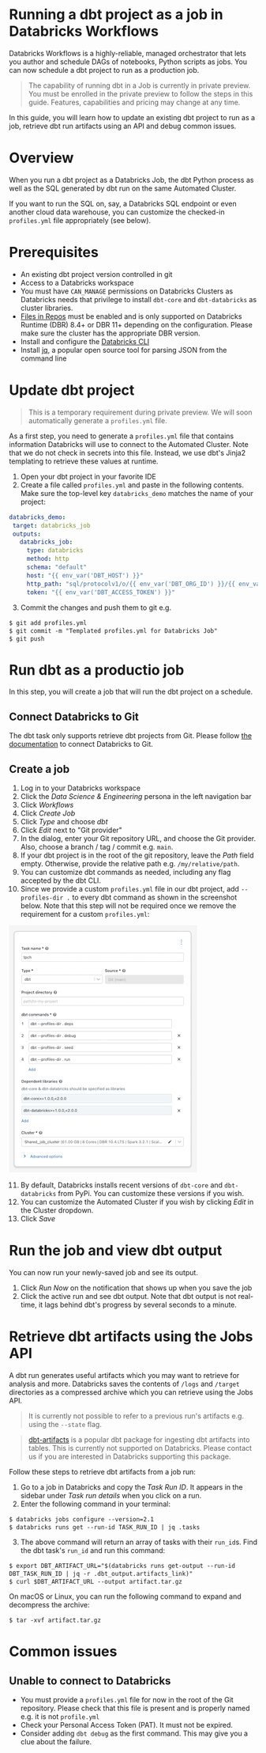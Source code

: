# Running a dbt project as a job in Databricks Workflows

Databricks Workflows is a highly-reliable, managed orchestrator that lets you author and schedule DAGs of notebooks, Python scripts as jobs. You can now schedule a dbt project to run as a production job.

> The capability of running dbt in a Job is currently in private preview. You must be enrolled in the private preview to follow the steps in this guide. Features, capabilities and pricing may change at any time.

In this guide, you will learn how to update an existing dbt project to run as a job, retrieve dbt run artifacts using an API and debug common issues.

# Overview
When you run a dbt project as a Databricks Job, the dbt Python process as well as the SQL generated by dbt run on the same Automated Cluster.

If you want to run the SQL on, say, a Databricks SQL endpoint or even another cloud data warehouse, you can customize the checked-in `profiles.yml` file appropriately (see below).

# Prerequisites
- An existing dbt project version controlled in git
- Access to a Databricks workspace
- You must have `CAN_MANAGE` permissions on Databricks Clusters as Databricks needs that privilege to install `dbt-core` and `dbt-databricks` as cluster libraries.
- [Files in Repos](https://docs.databricks.com/repos/index.html#enable-support-for-arbitrary-files-in-databricks-repos) must be enabled and is only supported on Databricks Runtime (DBR) 8.4+ or DBR 11+ depending on the configuration. Please make sure the cluster has the appropriate DBR version.
- Install and configure the [Databricks CLI](https://docs.databricks.com/dev-tools/cli/index.html)
- Install [jq](https://stedolan.github.io/jq/download/), a popular open source tool for parsing JSON from the command line

# Update dbt project

> This is a temporary requirement during private preview. We will soon automatically generate a `profiles.yml` file.

As a first step, you need to generate a `profiles.yml` file that contains information Databricks will use to connect to the Automated Cluster. Note that we do not check in secrets into this file. Instead, we use dbt's Jinja2 templating to retrieve these values at runtime.

1. Open your dbt project in your favorite IDE
2. Create a file called `profiles.yml` and paste in the following contents. Make sure the top-level key `databricks_demo` matches the name of your project:

```yaml
databricks_demo:
 target: databricks_job
 outputs:
   databricks_job:
     type: databricks
     method: http
     schema: "default"
     host: "{{ env_var('DBT_HOST') }}"
     http_path: "sql/protocolv1/o/{{ env_var('DBT_ORG_ID') }}/{{ env_var('DBT_CLUSTER_ID') }}"
     token: "{{ env_var('DBT_ACCESS_TOKEN') }}"
```
3. Commit the changes and push them to git e.g.

```nofmt
$ git add profiles.yml
$ git commit -m "Templated profiles.yml for Databricks Job"
$ git push
```

# Run dbt as a productio job
In this step, you will create a job that will run the dbt project on a schedule.

## Connect Databricks to Git
The dbt task only supports retrieve dbt projects from Git. Please follow [the documentation](https://docs.databricks.com/repos/index.html#configure-your-git-integration-with-databricks) to connect Databricks to Git.

## Create a job
1. Log in to your Databricks workspace 
2. Click the _Data Science & Engineering_ persona in the left navigation bar
3. Click _Workflows_
4. Click _Create Job_
5. Click _Type_ and choose _dbt_
6. Click _Edit_ next to "Git provider"
7. In the dialog, enter your Git repository URL, and choose the Git provider. Also, choose a branch / tag / commit e.g. `main`.
8. If your dbt project is in the root of the git repository, leave the _Path_ field empty. Otherwise, provide the relative path e.g. `/my/relative/path`.
9. You can customize dbt commands as needed, including any flag accepted by the dbt CLI.
10. Since we provide a custom `profiles.yml` file in our dbt project, add `--profiles-dir .` to every dbt command as shown in the screenshot below. Note that this step will not be required once we remove the requirement for a custom `profiles.yml`:

![dbt-task-type](/docs/img/dbt-task-type.png)

11. By default, Databricks installs recent versions of `dbt-core` and `dbt-databricks` from PyPi. You can customize these versions if you wish.
12. You can customize the Automated Cluster if you wish by clicking _Edit_ in the Cluster dropdown.
13. Click _Save_

# Run the job and view dbt output
You can now run your newly-saved job and see its output.

1. Click _Run Now_ on the notification that shows up when you save the job
2. Click the active run and see dbt output. Note that dbt output is not real-time, it lags behind dbt's progress by several seconds to a minute.

# Retrieve dbt artifacts using the Jobs API
A dbt run generates useful artifacts which you may want to retrieve for analysis and more. Databricks saves the contents of `/logs` and `/target` directories as a compressed archive which you can retrieve using the Jobs API.

> It is currently not possible to refer to a previous run's artifacts e.g. using the `--state` flag.

> [dbt-artifacts](https://github.com/brooklyn-data/dbt_artifacts) is a popular dbt package for ingesting dbt artifacts into tables. This is currently not supported on Databricks. Please contact us if you are interested in Databricks supporting this package.

Follow these steps to retrieve dbt artifacts from a job run:

1. Go to a job in Databricks and copy the _Task Run ID_. It appears in the sidebar under _Task run details_ when you click on a run.
2. Enter the following command in your terminal:

```nofmt
$ databricks jobs configure --version=2.1
$ databricks runs get --run-id TASK_RUN_ID | jq .tasks
```

3. The above command will return an array of tasks with their `run_id`s. Find the dbt task's `run_id` and run this command:

```nofmt
$ export DBT_ARTIFACT_URL="$(databricks runs get-output --run-id DBT_TASK_RUN_ID | jq -r .dbt_output.artifacts_link)"
$ curl $DBT_ARTIFACT_URL --output artifact.tar.gz
```

On macOS or Linux, you can run the following command to expand and decompress the archive:

```nofmt
$ tar -xvf artifact.tar.gz
```

# Common issues
## Unable to connect to Databricks
- You must provide a `profiles.yml` file for now in the root of the Git repository. Please check that this file is present and is properly named e.g. it is not `profile.yml`
- Check your Personal Access Token (PAT). It must not be expired.
- Consider adding `dbt debug` as the first command. This may give you a clue about the failure.